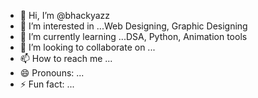- 👋 Hi, I’m @bhackyazz
- 👀 I’m interested in ...Web Designing, Graphic Designing
- 🌱 I’m currently learning ...DSA, Python, Animation tools
- 💞️ I’m looking to collaborate on ...
- 📫 How to reach me ...
- 😄 Pronouns: ...
- ⚡ Fun fact: ...

<!---
bhackyazz/bhackyazz is a ✨ special ✨ repository because its `README.md` (this file) appears on your GitHub profile.
You can click the Preview link to take a look at your changes.
--->
